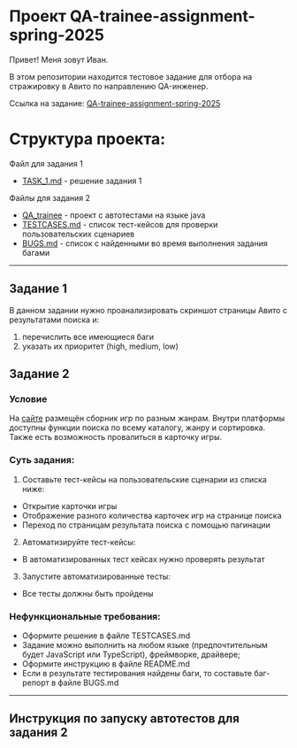 # Проект QA-trainee-assignment-spring-2025

Привет! Меня зовут Иван. 

В этом репозитории находится тестовое задание для отбора на стражировку в Авито по направлению QA-инженер.

Ссылка на задание: [QA-trainee-assignment-spring-2025](https://github.com/avito-tech/tech-internship/blob/main/Tech%20Internships/QA/QA-trainee-assignment-spring-2025/QA-trainee-assignment-spring-2025.md)

# Структура проекта:
Файл для задания 1
 - [TASK_1.md](./Task_1.md) - решение задания 1

Файлы для задания 2
 - [QA_trainee](./QA_trainee) - проект с автотестами на языке java
 - [TESTCASES.md](./TESTCASES.md) - список тест-кейсов для проверки пользовательских сценариев  
 - [BUGS.md](./BUGS.md) - список с найденными во время выполнения задания багами 

---
## Задание 1

В данном задании нужно проанализировать скриншот страницы Авито с результатами поиска и:

1. перечислить все имеющиеся баги
2. указать их приоритет (high, medium, low)

## Задание 2

### Условие
На [сайте](https://makarovartem.github.io/frontend-avito-tech-test-assignment) размещён сборник игр по разным жанрам. Внутри платформы доступны функции поиска по всему каталогу, жанру и сортировка.  Также есть возможность провалиться в карточку игры.

### Суть задания:
1. Составьте тест-кейсы на пользовательские сценарии из списка ниже:
* Открытие карточки игры
* Отображение разного количества карточек игр на странице поиска
* Переход по страницам результата поиска с помощью пагинации
2. Автоматизируйте тест-кейсы:
* В автоматизированных тест кейсах нужно проверять результат
3. Запустите автоматизированные тесты:
* Все тесты должны быть пройдены

### Нефункциональные требования:
* Оформите решение в файле TESTCASES.md
* Задание можно выполнить на любом языке (предпочтительным будет JavaScript или TypeScript), фреймворке, драйвере;
* Оформите инструкцию в файле README.md
* Если в результате тестирования найдены баги, то составьте баг-репорт в файле BUGS.md
---

## Инструкция по запуску автотестов для задания 2 







